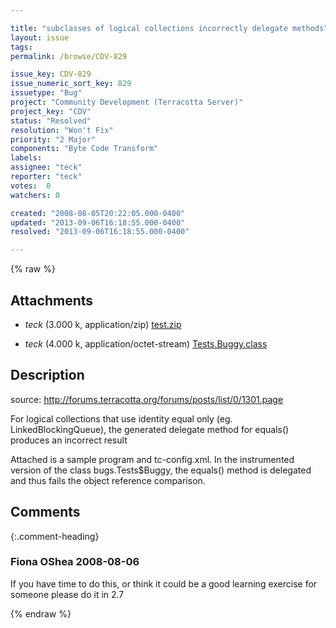 ```yaml
---

title: "subclasses of logical collections incorrectly delegate methods"
layout: issue
tags: 
permalink: /browse/CDV-829

issue_key: CDV-829
issue_numeric_sort_key: 829
issuetype: "Bug"
project: "Community Development (Terracotta Server)"
project_key: "CDV"
status: "Resolved"
resolution: "Won't Fix"
priority: "2 Major"
components: "Byte Code Transform"
labels: 
assignee: "teck"
reporter: "teck"
votes:  0
watchers: 0

created: "2008-08-05T20:22:05.000-0400"
updated: "2013-09-06T16:18:55.000-0400"
resolved: "2013-09-06T16:18:55.000-0400"

---
```




{% raw %}


## Attachments
  
* <em>teck</em> (3.000 k, application/zip) [test.zip](/attachments/CDV/CDV-829/test.zip)
  
* <em>teck</em> (4.000 k, application/octet-stream) [Tests.Buggy.class](/attachments/CDV/CDV-829/Tests.Buggy.class)
  



## Description

<div markdown="1" class="description">

source: http://forums.terracotta.org/forums/posts/list/0/1301.page

For logical collections that use identity equal only (eg. LinkedBlockingQueue), the generated delegate method for equals() produces an incorrect result

Attached is a sample program and tc-config.xml.  In the instrumented version of the class bugs.Tests$Buggy, the equals() method is delegated and thus fails the object reference comparison. 


</div>

## Comments


{:.comment-heading}
### **Fiona OShea** <span class="date">2008-08-06</span>

<div markdown="1" class="comment">

If you have time to do this, or think it could be a good learning exercise for someone please do it in 2.7

</div>



{% endraw %}
